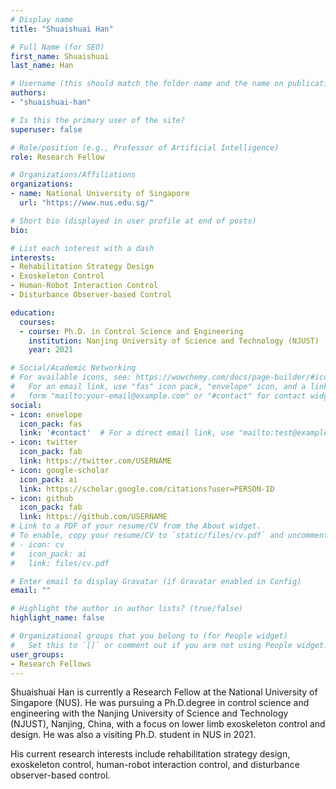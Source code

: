 ```yaml
---
# Display name
title: "Shuaishuai Han"

# Full Name (for SEO)
first_name: Shuaishuai
last_name: Han

# Username (this should match the folder name and the name on publications)
authors:
- "shuaishuai-han"

# Is this the primary user of the site?
superuser: false

# Role/position (e.g., Professor of Artificial Intelligence)
role: Research Fellow

# Organizations/Affiliations
organizations:
- name: National University of Singapore
  url: "https://www.nus.edu.sg/"

# Short bio (displayed in user profile at end of posts)
bio: 

# List each interest with a dash
interests:
- Rehabilitation Strategy Design
- Exoskeleton Control
- Human-Robot Interaction Control
- Disturbance Observer-based Control

education:
  courses:
  - course: Ph.D. in Control Science and Engineering
    institution: Nanjing University of Science and Technology (NJUST)
    year: 2021

# Social/Academic Networking
# For available icons, see: https://wowchemy.com/docs/page-builder/#icons
#   For an email link, use "fas" icon pack, "envelope" icon, and a link in the
#   form "mailto:your-email@example.com" or "#contact" for contact widget.
social:
- icon: envelope
  icon_pack: fas
  link: '#contact'  # For a direct email link, use "mailto:test@example.org".
- icon: twitter
  icon_pack: fab
  link: https://twitter.com/USERNAME
- icon: google-scholar
  icon_pack: ai
  link: https://scholar.google.com/citations?user=PERSON-ID
- icon: github
  icon_pack: fab
  link: https://github.com/USERNAME
# Link to a PDF of your resume/CV from the About widget.
# To enable, copy your resume/CV to `static/files/cv.pdf` and uncomment the lines below.
# - icon: cv
#   icon_pack: ai
#   link: files/cv.pdf

# Enter email to display Gravatar (if Gravatar enabled in Config)
email: ""

# Highlight the author in author lists? (true/false)
highlight_name: false

# Organizational groups that you belong to (for People widget)
#   Set this to `[]` or comment out if you are not using People widget.
user_groups:
- Research Fellows
---
```


Shuaishuai Han is currently a Research Fellow at the National University of Singapore (NUS). He was pursuing a Ph.D.degree in control science and engineering with the Nanjing University of Science and Technology (NJUST), Nanjing, China, with a focus on lower limb exoskeleton control and design. He was also a visiting Ph.D. student in NUS in 2021.

His current research interests include rehabilitation strategy design, exoskeleton control, human-robot interaction control, and disturbance observer-based control.
